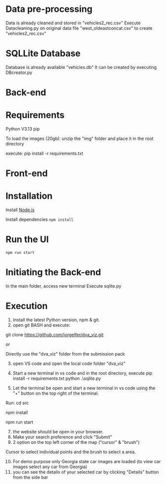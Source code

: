 # Data pre-processing
Data is already cleaned and stored in "vehicles2_rec.csv"
Execute Datacleaning.py on original data file "west_oldeastconcat.csv" to create "vehicles2_rec.csv"

# SQLLite Database
Database is already available "vehicles.db"
It can be created by executing DBcreator.py

# Back-end
# Requirements
Python V3.13
pip


To load the images (20gb):
unzip the "img" folder and place it in the root directory

execute:
pip install -r requirements.txt


# Front-end
# Installation
Install [Node.js](https://nodejs.org/en/download/package-manager)

Install dependencies `npm install`

# Run the UI
`npm run start`

# Initiating the Back-end
In the main folder, access new terminal
Execute sqlite.py 


# Execution
1) Install the latest Python version, npm & git.
2) open git BASH and execute:
 
git clone https://github.com/jorgelfer/dva_viz.git

or 

Directly use the "dva_viz" folder from the submission pack

3) open VS code and open the local code folder "dva_viz"
4) Start a new terminal in vs code and in the root directory, execute
pip install -r requirements.txt
python .\sqlite.py

6) Let the terminal be open and start a new terminal in vs code using the "+" button on the top right of the terminal.

Run:
cd src

npm install

npm run start

7) the website should be open in your browser.
8) Make your search preference and click "Submit"
9) 2 option on the top left corner of the map ("cursor" & "brush")

Cursor to select individual points and the brush to select a area.

10) For demo purpose only Georgia state car images are loaded (to view car images select any car from Georgia)
11) you can see the details of your selected car by clicking "Details" button from the side bar



